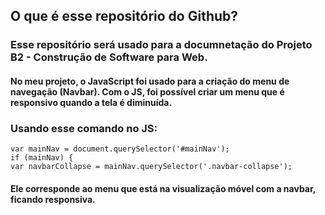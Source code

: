 ## O que é esse repositório do Github?
### Esse repositório será usado para a documnetação do Projeto B2 - Construção de Software para Web.

#### No meu projeto, o JavaScript foi usado para a criação do menu de navegação (Navbar). Com o JS, foi possível criar um menu que é responsivo quando a tela é diminuída.
### Usando esse comando no JS: 

```
var mainNav = document.querySelector('#mainNav');
if (mainNav) {
var navbarCollapse = mainNav.querySelector('.navbar-collapse');
```
#### Ele corresponde ao menu que está na visualização móvel com a navbar, ficando responsiva.
